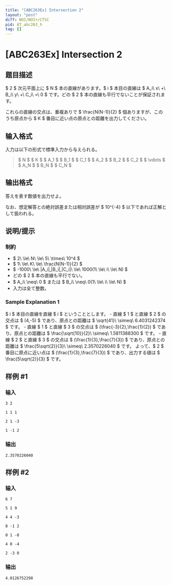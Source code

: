```yaml
---
title: "[ABC263Ex] Intersection 2"
layout: "post"
diff: NOI/NOI+/CTSC
pid: AT_abc263_h
tag: []
---
```


# [ABC263Ex] Intersection 2

## 题目描述

[problemUrl]: https://atcoder.jp/contests/abc263/tasks/abc263_h

$ 2 $ 次元平面上に $ N $ 本の直線があります。$ i $ 本目の直線は $ A_i\ x\ +\ B_i\ y\ +\ C_i\ =\ 0 $ です。どの $ 2 $ 本の直線も平行でないことが保証されます。

これらの直線の交点は、重複ありで $ \frac{N(N-1)}{2} $ 個ありますが、このうち原点から $ K $ 番目に近い点の原点との距離を出力してください。

## 输入格式

入力は以下の形式で標準入力から与えられる。

> $ N $ $ K $ $ A_1 $ $ B_1 $ $ C_1 $ $ A_2 $ $ B_2 $ $ C_2 $ $ \vdots $ $ A_N $ $ B_N $ $ C_N $

## 输出格式

答えを表す数値を出力せよ。

なお、想定解答との絶対誤差または相対誤差が $ 10^{-4} $ 以下であれば正解として扱われる。

## 说明/提示

### 制約

- $ 2\ \le\ N\ \le\ 5\ \times\ 10^4 $
- $ 1\ \le\ K\ \le\ \frac{N(N-1)}{2} $
- $ -1000\ \le\ |A_i|,|B_i|,|C_i|\ \le\ 1000(1\ \le\ i\ \le\ N) $
- どの $ 2 $ 本の直線も平行でない。
- $ A_i\ \neq\ 0 $ または $ B_i\ \neq\ 0(1\ \le\ i\ \le\ N) $
- 入力は全て整数。

### Sample Explanation 1

$ i $ 本目の直線を直線 $ i $ ということとします。 - 直線 $ 1 $ と直線 $ 2 $ の交点は $ (4,-5) $ であり、原点との距離は $ \sqrt{41}\ \simeq\ 6.4031242374 $ です。 - 直線 $ 1 $ と直線 $ 3 $ の交点は $ (\frac{-3}{2},\frac{1}{2}) $ であり、原点との距離は $ \frac{\sqrt{10}}{2}\ \simeq\ 1.5811388300 $ です。 - 直線 $ 2 $ と直線 $ 3 $ の交点は $ (\frac{1}{3},\frac{7}{3}) $ であり、原点との距離は $ \frac{5\sqrt{2}}{3}\ \simeq\ 2.3570226040 $ です。 よって、$ 2 $ 番目に原点に近い点は $ (\frac{1}{3},\frac{7}{3}) $ であり、出力する値は $ \frac{5\sqrt{2}}{3} $ です。

## 样例 #1

### 输入

```
3 2
1 1 1
2 1 -3
1 -1 2
```

### 输出

```
2.3570226040
```

## 样例 #2

### 输入

```
6 7
5 1 9
4 4 -3
8 -1 2
0 1 -8
4 0 -4
2 -3 0
```

### 输出

```
4.0126752298
```

